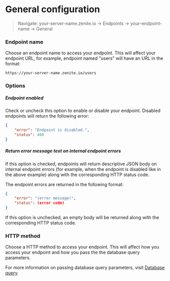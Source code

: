 # General configuration

> Navigate: your-server-name.zenite.io -> Endpoints -> your-endpoint-name -> General

### Endpoint name

Choose an endpoint name to access your endpoint. This will affect your endpoint URL, for example, endpoint named "users" will have an URL in the format:

```
https://your-server-name.zenite.io/users
```

### Options

##### Endpoint enabled

Check or uncheck this option to enable or disable your endpoint. Disabled endpoints will return the following error:

```json
{
    "error": "Endpoint is disabled.",
    "status": 400
}
```

##### Return error message text on internal endpoint errors

If this option is checked, endpoints will return descriptive JSON body on internal endpoint errors (for example, when the endpoint is disabled like in the above example) along with the corresponding HTTP status code.

The endpoint errors are returned in the following format:

```json
{
    "error": "(error message)",
    "status": (error code)
}
```

If this option is unchecked, an empty body will be returned along with the corresponding HTTP status code.

### HTTP method

Choose a HTTP method to access your endpoint. This will affect how you access your endpoint and how you pass the the database query parameters.

For more information on passing database query parameters, visit [Database query](endpoints/query.md).
